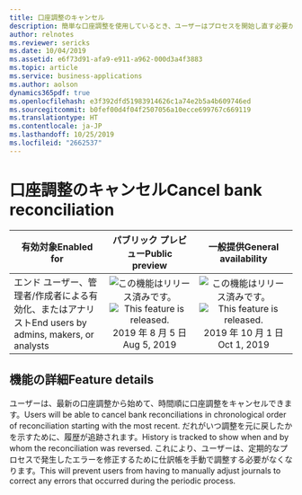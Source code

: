 ```yaml
---
title: 口座調整のキャンセル
description: 簡単な口座調整を使用しているとき、ユーザーはプロセスを開始し直す必要がある場合は調整を柔軟にキャンセルできます。
author: relnotes
ms.reviewer: sericks
ms.date: 10/04/2019
ms.assetid: e6f73d91-afa9-e911-a962-000d3a4f3883
ms.topic: article
ms.service: business-applications
ms.author: aolson
dynamics365pdf: true
ms.openlocfilehash: e3f392dfd51983914626c1a74e2b5a4b609746ed
ms.sourcegitcommit: b0fef00d4f04f2507056a10ecce699767c669119
ms.translationtype: HT
ms.contentlocale: ja-JP
ms.lasthandoff: 10/25/2019
ms.locfileid: "2662537"
---
```

# <a name="cancel-bank-reconciliation"></a><span data-ttu-id="2fbaa-103">口座調整のキャンセル</span><span class="sxs-lookup"><span data-stu-id="2fbaa-103">Cancel bank reconciliation</span></span>


| <span data-ttu-id="2fbaa-104">有効対象</span><span class="sxs-lookup"><span data-stu-id="2fbaa-104">Enabled for</span></span>    |  <span data-ttu-id="2fbaa-105">パブリック プレビュー</span><span class="sxs-lookup"><span data-stu-id="2fbaa-105">Public preview</span></span> | <span data-ttu-id="2fbaa-106">一般提供</span><span class="sxs-lookup"><span data-stu-id="2fbaa-106">General availability</span></span> | 
| ---------- | :----------: |:----------: |
|<span data-ttu-id="2fbaa-107">エンド ユーザー、管理者/作成者による有効化、またはアナリスト</span><span class="sxs-lookup"><span data-stu-id="2fbaa-107">End users by admins, makers, or analysts</span></span>|<span data-ttu-id="2fbaa-108">![この機能はリリース済みです。](/dynamics365-release-plan/media/green-checkmark.png "この機能はリリース済みです。")</span><span class="sxs-lookup"><span data-stu-id="2fbaa-108">![This feature is released.](/dynamics365-release-plan/media/green-checkmark.png "This feature is released.")</span></span> <span data-ttu-id="2fbaa-109">2019 年 8 月 5 日</span><span class="sxs-lookup"><span data-stu-id="2fbaa-109">Aug 5, 2019</span></span>| <span data-ttu-id="2fbaa-110">![この機能はリリース済みです。](/dynamics365-release-plan/media/green-checkmark.png "この機能はリリース済みです。")</span><span class="sxs-lookup"><span data-stu-id="2fbaa-110">![This feature is released.](/dynamics365-release-plan/media/green-checkmark.png "This feature is released.")</span></span> <span data-ttu-id="2fbaa-111">2019 年 10 月 1 日</span><span class="sxs-lookup"><span data-stu-id="2fbaa-111">Oct 1, 2019</span></span>|






## <a name="feature-details"></a><span data-ttu-id="2fbaa-112">機能の詳細</span><span class="sxs-lookup"><span data-stu-id="2fbaa-112">Feature details</span></span>
<!--feature detail start -->
<span data-ttu-id="2fbaa-113">ユーザーは、最新の口座調整から始めて、時間順に口座調整をキャンセルできます。</span><span class="sxs-lookup"><span data-stu-id="2fbaa-113">Users will be able to cancel bank reconciliations in chronological order of reconciliation starting with the most recent.</span></span> <span data-ttu-id="2fbaa-114">だれがいつ調整を元に戻したかを示すために、履歴が追跡されます。</span><span class="sxs-lookup"><span data-stu-id="2fbaa-114">History is tracked to show when and by whom the reconciliation was reversed.</span></span> <span data-ttu-id="2fbaa-115">これにより、ユーザーは、定期的なプロセスで発生したエラーを修正するために仕訳帳を手動で調整する必要がなくなります。</span><span class="sxs-lookup"><span data-stu-id="2fbaa-115">This will prevent users from having to manually adjust journals to correct any errors that occurred during the periodic process.</span></span>
<!--feature detail end -->



